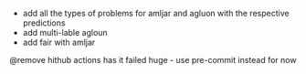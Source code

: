 
- add all the types of problems  for amljar and agluon with the respective predictions 
- add multi-lable agloun 
- add fair with amljar 

@remove hithub actions has it failed huge - use pre-commit instead for now 
